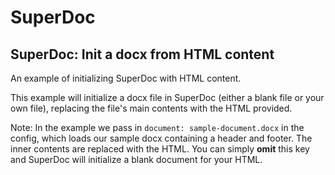 # SuperDoc
## SuperDoc: Init a docx from HTML content

An example of initializing SuperDoc with HTML content.

This example will initialize a docx file in SuperDoc (either a blank file or your own file), replacing the file's main contents with the HTML provided.

Note: In the example we pass in `document: sample-document.docx` in the config, which loads our sample docx containing a header and footer. The inner contents are replaced with the HTML. You can simply **omit** this key and SuperDoc will initialize a blank document for your HTML.
